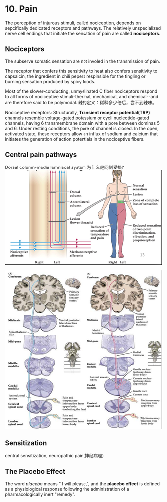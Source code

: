 # 10. Pain

The perception of injurous stimuli, called nociception, depends on sepcifically
dedicated receptors and pathways. The relatively unspecialized nerve cell
endings that initiate the sensation of pain are called **nociceptors**.
		
## Nociceptors
The subserve somatic sensation are not involed in the transmission of pain.

The receptor that confers this sensitivity to heat also confers sensitivity
to capsaicin, the ingredient in chili pepers respinsible for the tingling
or burning sensation produced by spicy foods.

Most of the slower-conducting, unmyelinated C fiber nociceptors respond to
all forms of nociceptive stimuli-thermal, mechanical, and chemical--and are
therefore said to be polymodal.
辣的定义：稀释多少倍后，尝不到辣味。

Nociceptive receptors: Structurally, **Transient receptor potential(TRP)** 
channels resemble voltage-gated potassium  or cycli nucleotide-gated channels, 
having 6 transmembrane domain with a pore between dominas 5 and 6. Under 
resting conditions, the pore of channel is closed. In the open, activated 
state, these receptors allow an influx of sodium and calcium that initiates 
the generation of action potentials in the nociceptive fibers.

## Central pain pathways

Dorsal column-media lemniscal system
为什么是同侧受损?
![](img/10.1.png)

![The main mechanosenosry pathways](img/10.2.png)

## Sensitization

central sensitization,
neuropathic pain(神经病理)


## The Placebo Effect

The word *placebo* means " I will please,",  and the **placebo effect** is defined as a physiological response following the administration of a pharmacologically inert "remedy".

